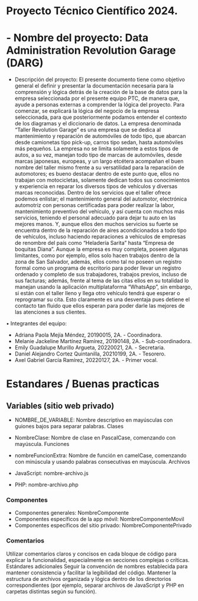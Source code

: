 # Proyecto Técnico Científico 2024.

# - Nombre del proyecto: Data Administration Revolution Garage (DARG)

- Descripción del proyecto:
El presente documento tiene como objetivo general el definir y presentar la documentación necesaria para la comprensión y lógica detrás de la creación de la base de datos para la empresa seleccionada por el presente equipo PTC, de manera que, ayude a personas externas a comprender la lógica del proyecto. Para comenzar, se explicará la lógica del negocio de la empresa seleccionada, para que posteriormente podamos entender el contexto de los diagramas y el diccionario de datos.
La empresa denominada “Taller Revolution Garage” es una empresa que se dedica al mantenimiento y reparación de automóviles de todo tipo, que abarcan desde camionetas tipo pick-up, carros tipo sedan, hasta automóviles más pequeños.
La empresa no se limita solamente a estos tipos de autos, a su vez, manejan todo tipo de marcas de automóviles, desde marcas japonesas, europeas, y un largo etcétera acompañan el buen nombre del taller mismo frente a su versatilidad para la reparación de automotores; es bueno destacar dentro de este punto que, ellos no trabajan con motocicletas, solamente dedican todos sus conocimientos y experiencia en reparar los diversos tipos de vehículos y diversas marcas reconocidas.
Dentro de los servicios que el taller ofrece podemos enlistar; el mantenimiento general del automotor, electrónica automotriz con personas certificadas para poder realizar la labor, mantenimiento preventivo del vehículo, y así cuenta con muchos más servicios, teniendo el personal adecuado para dejar tu auto en las mejores manos. Y, aunque ellos den muchos servicios su fuerte se encuentra dentro de la reparación de aires acondicionados a todo tipo de vehículos, incluso haciendo reparaciones a vehículos de empresas de renombre del país como “Heladería Sarita” hasta “Empresa de boquitas Diana”.
Aunque la empresa es muy completa, poseen algunas limitantes, como por ejemplo, ellos solo hacen trabajos dentro de la zona de San Salvador, además, ellos como tal no poseen un registro formal como un programa de escritorio para poder llevar un registro ordenado y completo de sus trabajadores, trabajos previos, incluso de sus facturas; además, frente al tema de las citas ellos en su totalidad lo manejan usando la aplicación multiplataforma “WhatsApp”, sin embargo, si están con el taller lleno y llega otro vehículo tendrá que esperar o reprogramar su cita. Esto claramente es una desventaja pues detiene el contacto tan fluido que ellos esperan para poder darle las mejores de las atenciones a sus clientes. 

• Integrantes del equipo:
- Adriana Paola Mejía Méndez, 20190015, 2A. - Coordinadora.
- Melanie Jackeline Martínez Ramírez, 20190148, 2A. - Sub-coordinadora.
- Emily Guadalupe Murillo Argueta, 20220021, 2A. - Secretaria.
- Daniel Alejandro Cortez Quintanilla, 20210199, 2A. - Tesorero.
- Axel Gabriel García Ramírez, 20220127, 2A. - Primer vocal.

# Estandares / Buenas practicas

## Variables (sitio web privado)

* NOMBRE_DE_VARIABLE: Nombre descriptivo en mayúsculas con guiones bajos para separar palabras.
Clases

* NombreClase: Nombre de clase en PascalCase, comenzando con mayúscula.
Funciones

* nombreFuncionExtra: Nombre de función en camelCase, comenzando con minúscula y usando palabras consecutivas en mayúscula.
Archivos

* JavaScript: nombre-archivo.js 
* PHP: nombre-archivo.php 

### Componentes
* Componentes generales: NombreComponente
* Componentes específicos de la app móvil: NombreComponenteMovil
* Componentes específicos del sitio privado: NombreComponentePrivado

### Comentarios
Utilizar comentarios claros y concisos en cada bloque de código para explicar la funcionalidad, especialmente en secciones complejas o críticas.
Estándares adicionales
Seguir la convención de nombres establecida para mantener consistencia y facilitar la legibilidad del código.
Mantener la estructura de archivos organizada y lógica dentro de los directorios correspondientes (por ejemplo, separar archivos de JavaScript y PHP en carpetas distintas según su función).